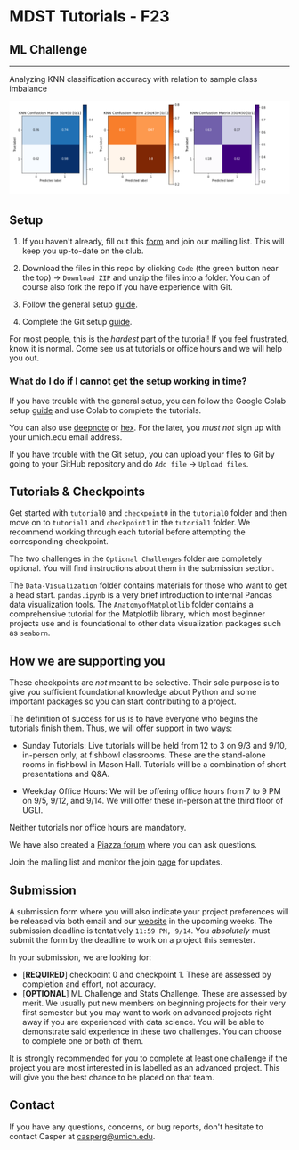 # MDST Tutorials - F23

## ML Challenge

---

Analyzing KNN classification accuracy with relation to sample class imbalance

![Img](img2.png)

## Setup

1. If you haven't already, fill out this [form](https://forms.gle/U9oGX52cSzTVtoNp7) and join our mailing list. This will keep you up-to-date on the club.

2. Download the files in this repo by clicking `Code` (the green button near the top) -> `Download ZIP` and unzip the files into a folder. You can of course also fork the repo if you have experience with Git.

3. Follow the general setup [guide](https://docs.google.com/document/d/17AOCdbztv6G0t5cha2_9buWi-MrCUS0vN20rbpKg-GI/edit?usp=sharing).

4. Complete the Git setup [guide](https://docs.google.com/document/d/1pq42R2xr_yoyhyzWE0ugReHgEKgwLdjrJR4mT3_CQEo/edit?usp=sharing).

For most people, this is the _hardest_ part of the tutorial! If you feel frustrated, know it is normal. Come see us at tutorials or office hours and we will help you out.

### What do I do if I cannot get the setup working in time?

If you have trouble with the general setup, you can follow the Google Colab setup [guide](https://docs.google.com/document/d/14ely7Xi_r1AFLAsMrKuHHcwqgAMnWV4QrbnK_uTJzYc/edit?usp=sharing) and use Colab to complete the tutorials.

You can also use [deepnote](https://deepnote.com/) or [hex](https://hex.tech/). For the later, you _must not_ sign up with your umich.edu email address.

If you have trouble with the Git setup, you can upload your files to Git by going to your GitHub repository and do `Add file` -> `Upload files`.

## Tutorials & Checkpoints

Get started with `tutorial0` and `checkpoint0` in the `tutorial0` folder and then move on to `tutorial1` and `checkpoint1` in the `tutorial1` folder. We recommend working through each tutorial before attempting the corresponding checkpoint.

The two challenges in the `Optional Challenges` folder are completely optional. You will find instructions about them in the submission section.

The `Data-Visualization` folder contains materials for those who want to get a head start. `pandas.ipynb` is a very brief introduction to internal Pandas data visualization tools. The `AnatomyofMatplotlib` folder contains a comprehensive tutorial for the Matplotlib library, which most beginner projects use and is foundational to other data visualization packages such as `seaborn`.

## How we are supporting you

These checkpoints are _not_ meant to be selective. Their sole purpose is to give you sufficient foundational knowledge about Python and some important packages so you can start contributing to a project.

The definition of success for us is to have everyone who begins the tutorials finish them. Thus, we will offer support in two ways:

-   Sunday Tutorials: Live tutorials will be held from 12 to 3 on 9/3 and 9/10, in-person only, at fishbowl classrooms. These are the stand-alone rooms in fishbowl in Mason Hall. Tutorials will be a combination of short presentations and Q&A.

-   Weekday Office Hours: We will be offering office hours from 7 to 9 PM on 9/5, 9/12, and 9/14. We will offer these in-person at the third floor of UGLI.

Neither tutorials nor office hours are mandatory.

We have also created a [Piazza forum](https://piazza.com/umich/fall2023/mdst101) where you can ask questions.

Join the mailing list and monitor the join [page](https://www.mdst.club/join) for updates.

## Submission

A submission form where you will also indicate your project preferences will be released via both email and our [website](mdst.club) in the upcoming weeks. The submission deadline is tentatively `11:59 PM, 9/14`. You _absolutely_ must submit the form by the deadline to work on a project this semester.

In your submission, we are looking for:

-   [**REQUIRED**] checkpoint 0 and checkpoint 1. These are assessed by completion and effort, not accuracy.
-   [**OPTIONAL**] ML Challenge and Stats Challenge. These are assessed by merit. We usually put new members on beginning projects for their very first semester but you may want to work on advanced projects right away if you are experienced with data science. You will be able to demonstrate said experience in these two challenges. You can choose to complete one or both of them.

It is strongly recommended for you to complete at least one challenge if the project you are most interested in is labelled as an advanced project. This will give you the best chance to be placed on that team.

## Contact

If you have any questions, concerns, or bug reports, don't hesitate to contact Casper at casperg@umich.edu.

